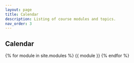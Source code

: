 ```yaml
---
layout: page
title: Calendar
description: Listing of course modules and topics.
nav_order: 3
---
```


## Calendar

{% for module in site.modules %}
{{ module }}
{% endfor %}
